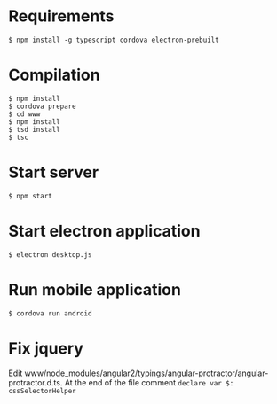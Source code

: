 # Requirements

    $ npm install -g typescript cordova electron-prebuilt


# Compilation


    $ npm install
    $ cordova prepare
    $ cd www
    $ npm install
    $ tsd install
    $ tsc


# Start server

    $ npm start

# Start electron application

    $ electron desktop.js

# Run mobile application

    $ cordova run android


# Fix jquery

Edit www/node_modules/angular2/typings/angular-protractor/angular-protractor.d.ts. At the end of the file comment `declare var $: cssSelectorHelper`